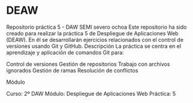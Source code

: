 # DEAW
Repositorio práctica 5 - DAW SEMI severo ochoa
Este repositorio ha sido creado para realizar la práctica 5 de Despliegue de Aplicaciones Web (DEAW). En él se desarrollarán ejercicios relacionados con el control de versiones usando Git y GitHub.
Descripción
La práctica se centra en el aprendizaje y aplicación de comandos Git para:

Control de versiones
Gestión de repositorios
Trabajo con archivos ignorados
Gestión de ramas
Resolución de conflictos

Módulo

Curso: 2º DAW
Módulo: Despliegue de Aplicaciones Web
Práctica: 5
